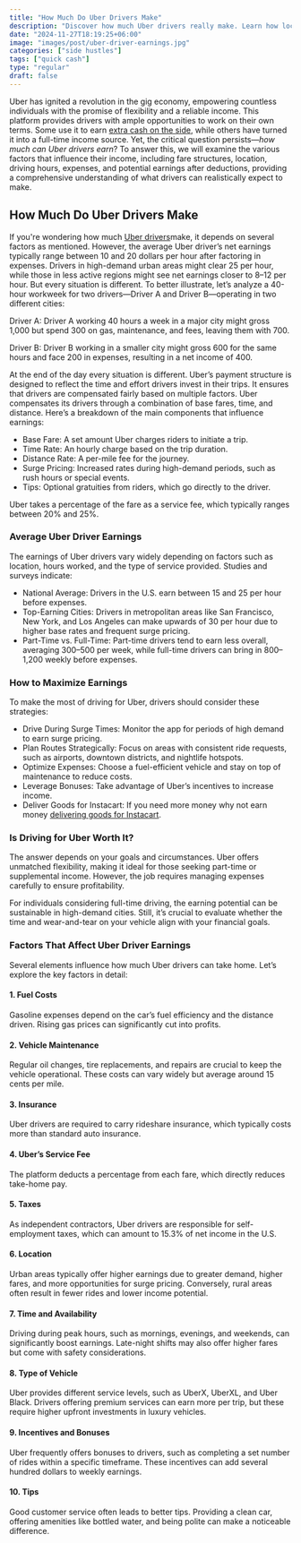 ```yaml
---
title: "How Much Do Uber Drivers Make"
description: "Discover how much Uber drivers really make. Learn how location, hours, vehicle expenses, and platform fees impact driver earnings in this detailed breakdown."
date: "2024-11-27T18:19:25+06:00"
image: "images/post/uber-driver-earnings.jpg"
categories: ["side hustles"]
tags: ["quick cash"]
type: "regular"
draft: false
---
```


Uber has ignited a revolution in the gig economy, empowering countless individuals with the promise of flexibility and a reliable income. This platform provides drivers with ample opportunities to work on their own terms. Some use it to earn [extra cash on the side](/blog/creative-side-hustles/), while others have turned it into a full-time income source. Yet, the critical question persists—_how much can Uber drivers earn_? To answer this, we will examine the various factors that influence their income, including fare structures, location, driving hours, expenses, and potential earnings after deductions, providing a comprehensive understanding of what drivers can realistically expect to make.

## How Much Do Uber Drivers Make

If you're wondering how much [Uber drivers](https://www.uber.com/us/en/drive/)make, it depends on several factors as mentioned. However, the average Uber driver’s net earnings typically range between 10 and 20 dollars per hour after factoring in expenses. Drivers in high-demand urban areas might clear 25 per hour, while those in less active regions might see net earnings closer to 8–12 per hour. But every situation is different. To better illustrate, let’s analyze a 40-hour workweek for two drivers—Driver A and Driver B—operating in two different cities:

Driver A: Driver A working 40 hours a week in a major city might gross 1,000 but spend 300 on gas, maintenance, and fees, leaving them with 700.

Driver B: Driver B working in a smaller city might gross 600 for the same hours and face 200 in expenses, resulting in a net income of 400.

At the end of the day every situation is different. Uber’s payment structure is designed to reflect the time and effort drivers invest in their trips. It ensures that drivers are compensated fairly based on multiple factors. Uber compensates its drivers through a combination of base fares, time, and distance. Here’s a breakdown of the main components that influence earnings:

- Base Fare: A set amount Uber charges riders to initiate a trip.
- Time Rate: An hourly charge based on the trip duration.
- Distance Rate: A per-mile fee for the journey.
- Surge Pricing: Increased rates during high-demand periods, such as rush hours or special events.
- Tips: Optional gratuities from riders, which go directly to the driver.

Uber takes a percentage of the fare as a service fee, which typically ranges between 20% and 25%.

### Average Uber Driver Earnings

The earnings of Uber drivers vary widely depending on factors such as location, hours worked, and the type of service provided. Studies and surveys indicate:

- National Average: Drivers in the U.S. earn between 15 and 25 per hour before expenses.
- Top-Earning Cities: Drivers in metropolitan areas like San Francisco, New York, and Los Angeles can make upwards of 30 per hour due to higher base rates and frequent surge pricing.
- Part-Time vs. Full-Time: Part-time drivers tend to earn less overall, averaging 300–500 per week, while full-time drivers can bring in 800–1,200 weekly before expenses.

### How to Maximize Earnings

To make the most of driving for Uber, drivers should consider these strategies:

- Drive During Surge Times: Monitor the app for periods of high demand to earn surge pricing.
- Plan Routes Strategically: Focus on areas with consistent ride requests, such as airports, downtown districts, and nightlife hotspots.
- Optimize Expenses: Choose a fuel-efficient vehicle and stay on top of maintenance to reduce costs.
- Leverage Bonuses: Take advantage of Uber’s incentives to increase income.
- Deliver Goods for Instacart: If you need more money why not earn money [delivering goods for Instacart](/blog/deliver-for-instacart/).

### Is Driving for Uber Worth It?

The answer depends on your goals and circumstances. Uber offers unmatched flexibility, making it ideal for those seeking part-time or supplemental income. However, the job requires managing expenses carefully to ensure profitability.

For individuals considering full-time driving, the earning potential can be sustainable in high-demand cities. Still, it’s crucial to evaluate whether the time and wear-and-tear on your vehicle align with your financial goals.

### Factors That Affect Uber Driver Earnings

Several elements influence how much Uber drivers can take home. Let’s explore the key factors in detail:

#### 1. Fuel Costs

Gasoline expenses depend on the car’s fuel efficiency and the distance driven. Rising gas prices can significantly cut into profits.

#### 2. Vehicle Maintenance

Regular oil changes, tire replacements, and repairs are crucial to keep the vehicle operational. These costs can vary widely but average around 15 cents per mile.

#### 3. Insurance

Uber drivers are required to carry rideshare insurance, which typically costs more than standard auto insurance.

#### 4. Uber’s Service Fee

The platform deducts a percentage from each fare, which directly reduces take-home pay.

#### 5. Taxes

As independent contractors, Uber drivers are responsible for self-employment taxes, which can amount to 15.3% of net income in the U.S.

#### 6. Location

Urban areas typically offer higher earnings due to greater demand, higher fares, and more opportunities for surge pricing. Conversely, rural areas often result in fewer rides and lower income potential.

#### 7. Time and Availability

Driving during peak hours, such as mornings, evenings, and weekends, can significantly boost earnings. Late-night shifts may also offer higher fares but come with safety considerations.

#### 8. Type of Vehicle

Uber provides different service levels, such as UberX, UberXL, and Uber Black. Drivers offering premium services can earn more per trip, but these require higher upfront investments in luxury vehicles.

#### 9. Incentives and Bonuses

Uber frequently offers bonuses to drivers, such as completing a set number of rides within a specific timeframe. These incentives can add several hundred dollars to weekly earnings.

#### 10. Tips

Good customer service often leads to better tips. Providing a clean car, offering amenities like bottled water, and being polite can make a noticeable difference.

